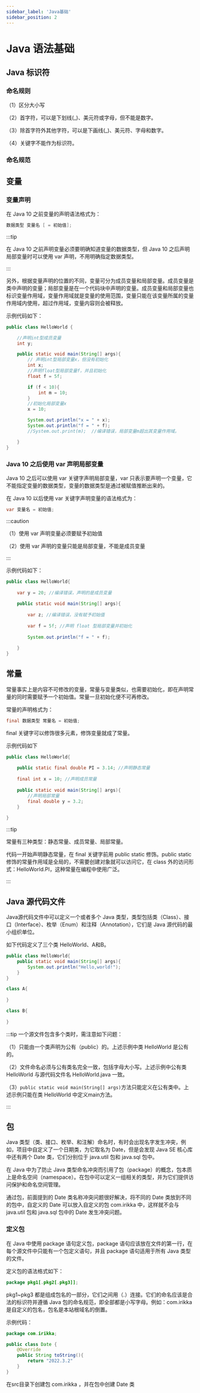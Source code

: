```yaml
---
sidebar_label: 'Java基础'
sidebar_position: 2
---
```


# Java 语法基础



## Java 标识符



### 命名规则

（1）区分大小写

（2）首字符，可以是下划线(_)、美元符或字母，但不能是数字。

（3）除首字符外其他字符，可以是下画线(_)、美元符、字母和数字。

（4）关键字不能作为标识符。

### 命名规范



## 变量



### 变量声明

在 Java 10 之前变量的声明语法格式为：

```java
数据类型 变量名 [ = 初始值];
```

:::tip

在 Java 10 之前声明变量必须要明确知道变量的数据类型，但 Java 10 之后声明局部变量时可以使用 var 声明，不用明确指定数据类型。

:::

另外，根据变量声明的位置的不同，变量可分为成员变量和局部变量。成员变量是类中声明的变量；局部变量是在一个代码块中声明的变量。成员变量和局部变量也标识变量作用域，变量作用域就是变量的使用范围，变量只能在该变量所属的变量作用域内使用，超过作用域，变量内容则会被释放。

示例代码如下：

```java
public class HelloWorld {

    //声明int型成员变量
    int y;

    public static void main(String[] args){
        // 声明int型局部变量x，但没有初始化
        int x;
        //声明float型局部变量f，并且初始化
        float f = 5f;

        if (f < 10){
            int m = 10;
        }
        //初始化局部变量x
        x = 10;

        System.out.println("x = " + x);
        System.out.println("f = " + f);
        //System.out.print(m);  //编译错误，局部变量m超出其变量作用域。

    }
}
```

### Java 10 之后使用 var 声明局部变量

Java 10 之后可以使用 var 关键字声明局部变量，var 只表示要声明一个变量，它不能指定变量的数据类型，变量的数据类型是通过被赋值推断出来的。

在 Java 10 以后使用 var 关键字声明变量的语法格式为：

```java
var 变量名 = 初始值;
```

:::caution

（1）使用 var 声明变量必须要赋予初始值

（2）使用 var 声明的变量只能是局部变量，不能是成员变量

:::

示例代码如下：

```java
public class HelloWorld{
    
    var y = 20; //编译错误，声明的是成员变量
    
    public static void main(String[] args){
        
        var z; //编译错误，没有赋予初始值
        
        var f = 5f; //声明 float 型局部变量并初始化
        
        System.out.println("f = " + f);
        
    }
}
```

## 常量

常量事实上是内容不可修改的变量，常量与变量类似，也需要初始化，即在声明常量的同时需要赋予一个初始值。常量一旦初始化便不可再修改。

常量的声明格式为：

```java
final 数据类型 常量名 = 初始值;
```

final 关键字可以修饰很多元素，修饰变量就成了常量。

示例代码如下

```java
public class HelloWorld{
    
    public static final double PI = 3.14; //声明静态常量
    
    final int x = 10; //声明成员常量
    
    public static void main(String[] args){
        //声明局部常量
        final double y = 3.2;
    }
    
}
```

:::tip

常量有三种类型：静态常量、成员常量、局部常量。

代码一开始声明静态常量，在 final 关键字前用 public static 修饰。public static 修饰的常量作用域是全局的，不需要创建对象就可以访问它，在 class 外的访问形式：HelloWorld.PI，这种常量在编程中使用广泛。

:::

## Java 源代码文件

Java源代码文件中可以定义一个或者多个 Java 类型，类型包括类（Class）、接口（Interface）、枚举（Enum）和注释（Annotation），它们是 Java 源代码的最小组织单位。

如下代码定义了三个类 HelloWorld、A和B。

```java title="HelloWorld.java"
public class HelloWorld{
    public static void main(String[] args){
        System.out.println("Hello,world!");
    }
}

class A{
    
}

class B{
    
}
```

:::tip 一个源文件包含多个类时，需注意如下问题：

（1）只能由一个类声明为公有（public）的。上述示例中类 HelloWorld 是公有的。

（2）文件命名必须与公有类名完全一致，包括字母大小写。上述示例中公有类 HelloWorld 与源代码文件名 HelloWorld.java 一致。 

（3）`public static void main(String[] args)`方法只能定义在公有类中。上述示例只能在类 HelloWorld 中定义main方法。

:::

## 包

Java 类型（类、接口、枚举、和注解）命名时，有时会出现名字发生冲突，例如，项目中自定义了一个日期类，为它取名为 Date，但是会发现 Java SE 核心库中还有两个 Date 类，它们分别位于 java.util 包和 java.sql 包中。

在 Java 中为了防止 Java 类型命名冲突而引用了包（package）的概念，包本质上是命名空间（namespace）。在包中可以定义一组相关的类型，并为它们提供访问保护和命名空间管理。

通过包，前面提到的 Date 类名称冲突问题很好解决，将不同的 Date 类放到不同的包中，自定义的 Date 可以放入自定义的包 com.irikka 中，这样就不会与 java.util 包和 java.sql 包中的 Date 发生冲突问题。

### 定义包

在 Java 中使用 package 语句定义包，package 语句应该放在文件的第一行，在每个源文件中只能有一个包定义语句，并且 package 语句适用于所有 Java 类型的文件。

定义包的语法格式如下：

```java
package pkg1[.pkg2[.pkg3]];
```

pkg1~pkg3 都是组成包名的一部分，它们之间用（.）连接。它们的命名应该是合法的标识符并遵循 Java 包的命名规范，即全部都是小写字母。例如：com.irikka 是自定义的包名，包名是本站根域名的倒置。

示例代码：

```java title='src/com/irikka/Date.java'
package com.irikka;

public class Date {
    @Override
    public String toString(){
        return "2022.3.2"
    }
}
```

在src目录下创建包 com.irikka ，并在包中创建 Date 类 

